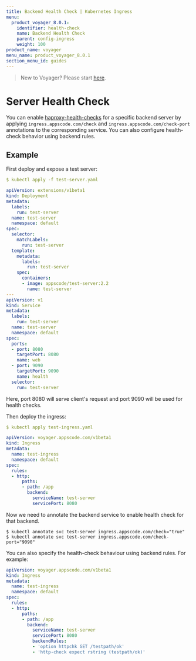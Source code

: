 ```yaml
---
title: Backend Health Check | Kubernetes Ingress
menu:
  product_voyager_8.0.1:
    identifier: health-check
    name: Backend Health Check
    parent: config-ingress
    weight: 100
product_name: voyager
menu_name: product_voyager_8.0.1
section_menu_id: guides
---
```

> New to Voyager? Please start [here](/products/voyager/8.0.1/concepts/overview).

# Server Health Check

You can enable [haproxy-health-checks](https://www.haproxy.com/documentation/aloha/7-0/traffic-management/lb-layer7/health-checks/) for a specific backend server by applying `ingress.appscode.com/check` and `ingress.appscode.com/check-port` annotations to the corresponding service. You can also configure health-check behavior using backend rules.

## Example

First deploy and expose a test server:

```yaml
$ kubectl apply -f test-server.yaml

apiVersion: extensions/v1beta1
kind: Deployment
metadata:
  labels:
    run: test-server
  name: test-server
  namespace: default
spec:
  selector:
    matchLabels:
      run: test-server
  template:
    metadata:
      labels:
        run: test-server
    spec:
      containers:
      - image: appscode/test-server:2.2
        name: test-server
---
apiVersion: v1
kind: Service
metadata:
  labels:
    run: test-server
  name: test-server
  namespace: default
spec:
  ports:
  - port: 8080
    targetPort: 8080
    name: web
  - port: 9090
    targetPort: 9090
    name: health
  selector:
    run: test-server
```

Here, port 8080 will serve client's request and port 9090 will be used for health checks.

Then deploy the ingress:

```yaml
$ kubectl apply test-ingress.yaml

apiVersion: voyager.appscode.com/v1beta1
kind: Ingress
metadata:
  name: test-ingress
  namespace: default
spec:
  rules:
  - http:
      paths:
      - path: /app
        backend:
          serviceName: test-server
          servicePort: 8080
```

Now we need to annotate the backend service to enable health check for that backend.

```console
$ kubectl annotate svc test-server ingress.appscode.com/check="true"
$ kubectl annotate svc test-server ingress.appscode.com/check-port="9090"
```

You can also specify the health-check behaviour using backend rules. For example:

```yaml
apiVersion: voyager.appscode.com/v1beta1
kind: Ingress
metadata:
  name: test-ingress
  namespace: default
spec:
  rules:
  - http:
      paths:
      - path: /app
        backend:
          serviceName: test-server
          servicePort: 8080
          backendRules:
          - 'option httpchk GET /testpath/ok'
          - 'http-check expect rstring (testpath/ok)'
```

